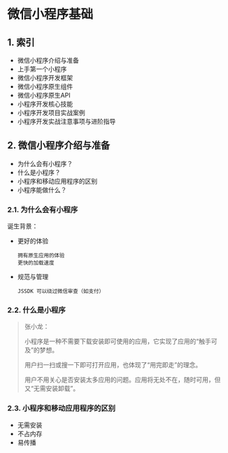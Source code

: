 # 微信小程序基础

## 1. 索引

* 微信小程序介绍与准备
* 上手第一个小程序
* 微信小程序开发框架
* 微信小程序原生组件
* 微信小程序原生API
* 小程序开发核心技能
* 小程序开发项目实战案例
* 小程序开发实战注意事项与进阶指导

## 2. 微信小程序介绍与准备

* 为什么会有小程序？
* 什么是小程序？
* 小程序和移动应用程序的区别
* 小程序能做什么？

### 2.1. 为什么会有小程序

诞生背景：

* 更好的体验

  ```text
  拥有原生应用的体验
  更快的加载速度
  ```

* 规范与管理

  ```text
  JSSDK 可以绕过微信审查（如支付）
  ```

### 2.2. 什么是小程序

>张小龙：
>
>
>小程序是一种不需要下载安装即可使用的应用，它实现了应用的“触手可及”的梦想。
>
>
>用户扫一扫或搜一下即可打开应用，也体现了“用完即走”的理念。
>
>
>用户不用关心是否安装太多应用的问题。应用将无处不在，随时可用，但又“无需安装卸载”。

### 2.3. 小程序和移动应用程序的区别

* 无需安装
* 不占内存
* 易传播
